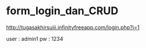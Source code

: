 # form_login_dan_CRUD

http://tugasakhirsuiii.infinityfreeapp.com/login.php?i=1

user : admin1
pw : 1234
